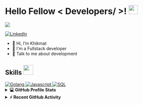 <h1> Hello Fellow < Developers/ >! <img src = "https://raw.githubusercontent.com/MartinHeinz/MartinHeinz/master/wave.gif" width = 30px> </h1>
<p align='center'>
</p>

<p>
  <a href="https://github.com/DenverCoder1/readme-typing-svg"><img src="https://readme-typing-svg.herokuapp.com?&font=IBM+Plex+Sans&color=abcdef&size=20&lines=Welcome+to+my+GitHub+Profile!;I'm+a+Fullstack+Developer;Life+is+a+series+of+choices" /></a>
</p>

  <a href="https://www.linkedin.com/in/khikmat-shekhaliev-900514151/" target="_blank">
    <img alt="LinkedIn" src="https://img.shields.io/badge/LinkedIn-0077B5?style=for-the-badge&logo=linkedin&logoColor=white">
  </a>
  
  
- 👋 Hi, I’m Khikmat
- 💼 I'm a Fullstack developer
- 💬 Talk to me about development
  
  
<h2> Skills <img src = "https://media2.giphy.com/media/QssGEmpkyEOhBCb7e1/giphy.gif?cid=ecf05e47a0n3gi1bfqntqmob8g9aid1oyj2wr3ds3mg700bl&rid=giphy.gif" width = 32px> </h2>
  <a href="https://www.golang.org" target="_blank"> 
    <img alt="Golang" src="https://img.shields.io/badge/Go-3776AB?style=for-the-badge&logo=go&logoColor=white">
  </a>
  <a href="https://www.javascript.com" target="_blank"> 
    <img alt="Javascript" src="https://img.shields.io/badge/javascript-D00000?style=for-the-badge&logo=javascript&logoColor=white">
  </a>
  <a href="https://www.postgresql.org" target="_blank"> 
    <img alt="SQL" src="https://img.shields.io/badge/Sql-2C2D72?style=for-the-badge&logo=postgresql&logoColor=white">
  </a>
  
  <details> 
  <summary><b>💻 GitHub Profile Stats</b></summary>
  <br/>
  <p align="center">
    <a href="https://github.com/anuraghazra/github-readme-stats"><img alt="Khikmat's Github Stats" src="https://github-readme-stats.vercel.app/api?username=khiki1995&show_icons=true&count_private=true&theme=algolia" height="192px"/></a>
<br/>
  &nbsp;
	  <img src="https://github-readme-stats.vercel.app/api/top-langs?username=khiki1995&show_icons=true&locale=en&layout=compact&theme=algolia" alt="khiki1995" height="192px"/>
  <br/>
  </p>
</details>


<details>
  <summary><b>⚡ Recent GitHub Activity</b></summary>
  <br/>
   <a href="https://github.com/khiki1995"><img alt="Aastha's Activity Graph" src="https://activity-graph.herokuapp.com/graph?username=khiki1995&custom_title=Khikmat's%20Contribution%20Graph&theme=react-dark" /></a>
  <br/>

</details>

<br/>
  
  
